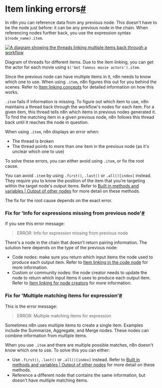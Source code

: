 [](https://github.com/n8n-io/n8n-docs/edit/main/docs/data/data-mapping/data-item-linking/item-linking-errors.md "Edit this page")

# Item linking errors[#](#item-linking-errors "Permanent link")

In n8n you can reference data from any previous node. This doesn't have to be the node just before: it can be any previous node in the chain. When referencing nodes further back, you use the expression syntax `$(node_name).item`.

[![A diagram showing the threads linking multiple items back through a workflow](../../../../_images/data/data-mapping/data-item-linking/item-linking-multiple-lines.png)](https://docs.n8n.io/_images/data/data-mapping/data-item-linking/item-linking-multiple-lines.png)

Diagram of threads for different items. Due to the item linking, you can get the actor for each movie using `$('Get famous movie actors').item`.

Since the previous node can have multiple items in it, n8n needs to know which one to use. When using `.item`, n8n figures this out for you behind the scenes. Refer to [Item linking concepts](../item-linking-concepts/) for detailed information on how this works.

`.item` fails if information is missing. To figure out which item to use, n8n maintains a thread back through the workflow's nodes for each item. For a given item, this thread tells n8n which items in previous nodes generated it. To find the matching item in a given previous node, n8n follows this thread back until it reaches the node in question.

When using `.item`, n8n displays an error when:

*   The thread is broken
*   The thread points to more than one item in the previous node (as it's unclear which one to use)

To solve these errors, you can either avoid using `.item`, or fix the root cause.

You can avoid `.item` by using `.first()`, `.last()` or `.all()[index]` instead. They require you to know the position of the item that you’re targeting within the target node's output items. Refer to [Built in methods and variables | Output of other nodes](../../../../code/builtin/output-other-nodes/) for more detail on these methods.

The fix for the root cause depends on the exact error.

### Fix for 'Info for expressions missing from previous node'[#](#fix-for-info-for-expressions-missing-from-previous-node "Permanent link")

If you see this error message:

> ERROR: Info for expression missing from previous node

There's a node in the chain that doesn't return pairing information. The solution here depends on the type of the previous node:

*   Code nodes: make sure you return which input items the node used to produce each output item. Refer to [Item linking in the code node](../item-linking-code-node/) for more information.
*   Custom or community nodes: the node creator needs to update the node to return which input items it uses to produce each output item. Refer to [Item linking for node creators](../item-linking-node-building/) for more information.

### Fix for 'Multiple matching items for expression'[#](#fix-for-multiple-matching-items-for-expression "Permanent link")

This is the error message:

> ERROR: Multiple matching items for expression

Sometimes n8n uses multiple items to create a single item. Examples include the Summarize, Aggregate, and Merge nodes. These nodes can combine information from multiple items.

When you use `.item` and there are multiple possible matches, n8n doesn't know which one to use. To solve this you can either:

*   Use `.first()`, `.last()` or `.all()[index]` instead. Refer to [Built in methods and variables | Output of other nodes](../../../../code/builtin/output-other-nodes/) for more detail on these methods.
*   Reference a different node that contains the same information, but doesn't have multiple matching items.